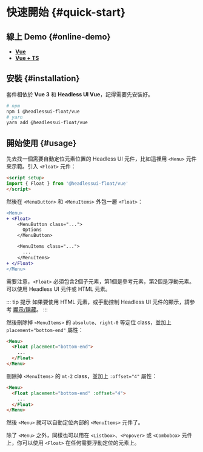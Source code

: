 # 快速開始 {#quick-start}

## 線上 Demo {#online-demo}

* [**Vue**](https://stackblitz.com/github/ycs77/headlessui-float/tree/main/examples/example-vue?file=src%2FApp.vue)
* [**Vue + TS**](https://stackblitz.com/github/ycs77/headlessui-float/tree/main/examples/example-vue-ts?file=src%2FApp.vue)

## 安裝 {#installation}

套件相依於 **Vue 3** 和 **Headless UI Vue**，記得需要先安裝好。

```bash
# npm
npm i @headlessui-float/vue
# yarn
yarn add @headlessui-float/vue
```

## 開始使用 {#usage}

先去找一個需要自動定位元素位置的 Headless UI 元件，比如這裡用 `<Menu>` 元件來示範。引入 `<Float>` 元件：

```html
<script setup>
import { Float } from '@headlessui-float/vue'
</script>
```

然後在 `<MenuButton>` 和 `<MenuItems>` 外包一層 `<Float>`：

```diff
<Menu>
+ <Float>
    <MenuButton class="...">
      Options
    </MenuButton>

    <MenuItems class="...">
      ...
    </MenuItems>
+ </Float>
</Menu>
```

需要注意，`<Float>` 必須包含2個子元素，第1個是參考元素，第2個是浮動元素。可以使用 Headless UI 元件或 HTML 元素。

::: tip 提示
如果要使用 HTML 元素，或手動控制 Headless UI 元件的顯示，請參考 [顯示/隱藏](other-options.md#show-hide)。
:::

然後刪除掉 `<MenuItems>` 的 `absolute`、`right-0` 等定位 class，並加上 `placement="bottom-end"` 屬性：

```html
<Menu>
  <Float placement="bottom-end">
    ...
  </Float>
</Menu>
```

刪除掉 `<MenuItems>` 的 `mt-2` class，並加上 `:offset="4"` 屬性：

```html
<Menu>
  <Float placement="bottom-end" :offset="4">
    ...
  </Float>
</Menu>
```

然後 `<Menu>` 就可以自動定位內部的 `<MenuItems>` 元件了。

除了 `<Menu>` 之外，同樣也可以用在 `<Listbox>`、`<Popover>` 或 `<Combobox>` 元件上，你可以使用 `<Float>` 在任何需要浮動定位的元素上。
